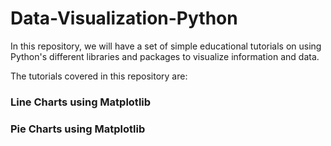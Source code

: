 # Data-Visualization-Python

In this repository, we will have a set of simple educational tutorials on using Python's different libraries and packages to visualize information and data. 

The tutorials covered in this repository are:
### Line Charts using Matplotlib
### Pie Charts using Matplotlib
